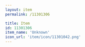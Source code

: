 ```yaml
---
layout: item
permalink: /11301306

title: Item
id: 11301306
item_name: 'Unknown'
icon_url: 'item/icon/11301042.png'
---
```


